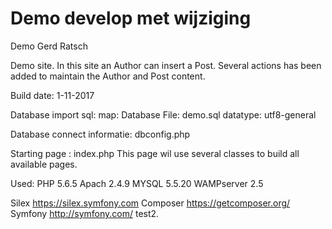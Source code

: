 # Demo develop met wijziging
Demo Gerd Ratsch

Demo site.
	In this site an Author can insert a Post. 
	Several actions has been added to maintain the Author and Post content.

Build date: 1-11-2017

Database import sql:
	map: Database
	File: demo.sql
	datatype: utf8-general

Database connect informatie:
	dbconfig.php

Starting page : index.php
	This page wil use several classes to build all available pages.
	
Used:
PHP 5.6.5
Apach 2.4.9
MYSQL 5.5.20
WAMPserver 2.5

Silex		https://silex.symfony.com
Composer	https://getcomposer.org/
Symfony		http://symfony.com/
test2.